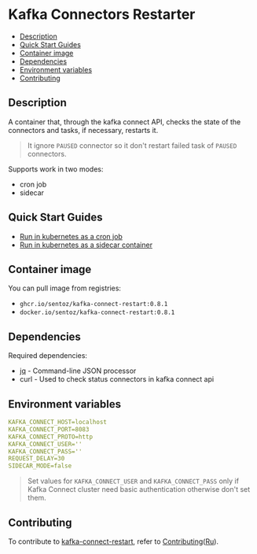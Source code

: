 # Kafka Connectors Restarter <!-- omit in toc -->

* [Description](#description)
* [Quick Start Guides](#quick-start-guides)
* [Container image](#container-image)
* [Dependencies](#dependencies)
* [Environment variables](#environment-variables)
* [Contributing](#contributing)

## Description

A container that, through the kafka connect API, checks the state of the
connectors and tasks, if necessary, restarts it.

> It ignore `PAUSED` connector so it don't restart failed task of
> `PAUSED` connectors.

Supports work in two modes:  

* cron job
* sidecar

## Quick Start Guides

* [Run in kubernetes as a cron job](docs/cronjob.md)
* [Run in kubernetes as a sidecar container](docs/sidecar.md)

## Container image

You can pull image from registries:

* `ghcr.io/sentoz/kafka-connect-restart:0.8.1`
* `docker.io/sentoz/kafka-connect-restart:0.8.1`

## Dependencies

Required dependencies:

* [jq](https://github.com/stedolan/jq) - Command-line JSON processor
* curl - Used to check status connectors in kafka connect api

## Environment variables

```yaml
KAFKA_CONNECT_HOST=localhost
KAFKA_CONNECT_PORT=8083
KAFKA_CONNECT_PROTO=http
KAFKA_CONNECT_USER=''
KAFKA_CONNECT_PASS=''
REQUEST_DELAY=30
SIDECAR_MODE=false
```

> Set values for `KAFKA_CONNECT_USER` and `KAFKA_CONNECT_PASS` only if Kafka
> Connect cluster need basic authentication otherwise don't set them.

## Contributing

To contribute to [kafka-connect-restart][], refer to [Contributing][]([Ru][]).

<!-- Links -->

[kafka-connect-restart]: https://github.com/sentoz/kafka-connect-restart
[Contributing]: ./CONTRIBUTING.md
[Ru]: ./CONTRIBUTING_RU.md

<!--
Title: Kafka Connectors Restart
Description: Restart you connectors in Kafka Connect.
Author: sentoz
Keywords:
  kafka connect restart
  kafka connectors restart
  debezium connector restart
-->
